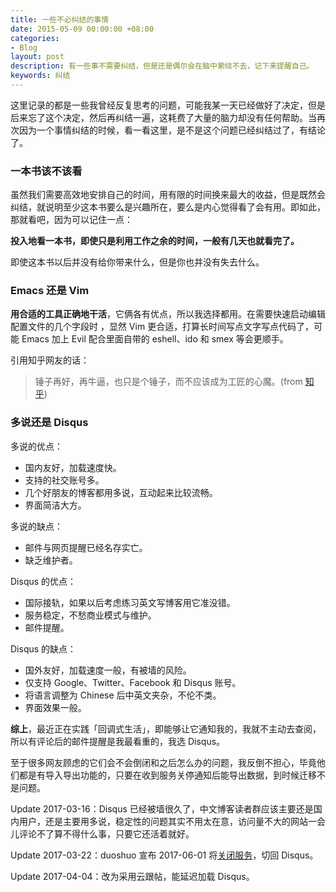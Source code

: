 ```yaml
---
title: 一些不必纠结的事情
date: 2015-05-09 00:00:00 +08:00
categories:
- Blog
layout: post
description: 有一些事不需要纠结，但是还是偶尔会在脑中萦绕不去，记下来提醒自己。
keywords: 纠结
---
```


这里记录的都是一些我曾经反复思考的问题，可能我某一天已经做好了决定，但是后来忘了这个决定，然后再纠结一遍，这耗费了大量的脑力却没有任何帮助。当再次因为一个事情纠结的时候，看一看这里，是不是这个问题已经纠结过了，有结论了。

### 一本书该不该看

虽然我们需要高效地安排自己的时间，用有限的时间换来最大的收益，但是既然会纠结，就说明至少这本书要么是兴趣所在，要么是内心觉得看了会有用。即如此，那就看吧，因为可以记住一点：

**投入地看一本书，即使只是利用工作之余的时间，一般有几天也就看完了。**

即使这本书以后并没有给你带来什么，但是你也并没有失去什么。

### Emacs 还是 Vim

**用合适的工具正确地干活**，它俩各有优点，所以我选择都用。在需要快速启动编辑配置文件的几个字段时 ，显然 Vim 更合适，打算长时间写点文字写点代码了，可能 Emacs 加上 Evil 配合里面自带的 eshell、ido 和 smex 等会更顺手。

引用知乎网友的话：

> 锤子再好，再牛逼，也只是个锤子，而不应该成为工匠的心魔。(from [知乎](http://zhi.hu/WlGf))

### 多说还是 Disqus

多说的优点：

* 国内友好，加载速度快。
* 支持的社交账号多。
* 几个好朋友的博客都用多说，互动起来比较流畅。
* 界面简洁大方。

多说的缺点：

* 邮件与网页提醒已经名存实亡。
* 缺乏维护者。

Disqus 的优点：

* 国际接轨，如果以后考虑练习英文写博客用它准没错。
* 服务稳定，不愁商业模式与维护。
* 邮件提醒。

Disqus 的缺点：

* 国外友好，加载速度一般，有被墙的风险。
* 仅支持 Google、Twitter、Facebook 和 Disqus 账号。
* 将语言调整为 Chinese 后中英文夹杂，不伦不类。
* 界面效果一般。

**综上**，最近正在实践「回调式生活」，即能够让它通知我的，我就不主动去查阅，所以有评论后的邮件提醒是我最看重的，我选 Disqus。

至于很多网友顾虑的它们会不会倒闭和之后怎么办的问题，我反倒不担心，毕竟他们都是有导入导出功能的，只要在收到服务关停通知后能导出数据，到时候迁移不是问题。

Update 2017-03-16：Disqus 已经被墙很久了，中文博客读者群应该主要还是国内用户，还是主要用多说，稳定性的问题其实不用太在意，访问量不大的网站一会儿评论不了算不得什么事，只要它还活着就好。

Update 2017-03-22：duoshuo 宣布 2017-06-01 将[关闭服务](http://dev.duoshuo.com/threads/58d1169ae293b89a20c57241)，切回 Disqus。

Update 2017-04-04：改为采用云跟帖，能延迟加载 Disqus。
